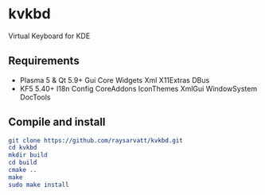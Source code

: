 kvkbd
=====

Virtual Keyboard for KDE

## Requirements
* Plasma 5 & Qt 5.9+ Gui Core Widgets Xml X11Extras DBus
* KF5 5.40+ I18n Config CoreAddons IconThemes XmlGui WindowSystem DocTools

## Compile and install
```cmake
git clone https://github.com/raysarvatt/kvkbd.git
cd kvkbd
mkdir build
cd build
cmake ..
make
sudo make install
```
